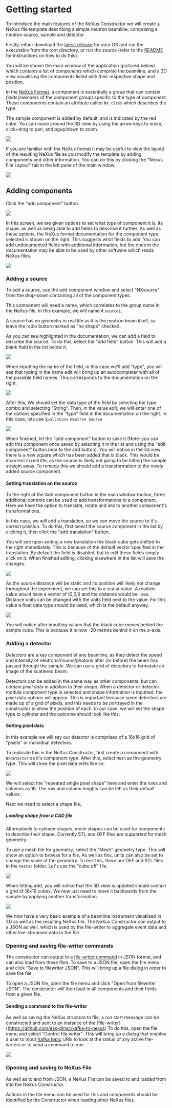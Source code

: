 # Getting started

To introduce the main features of the NeXus Constructor we will create a NeXus file template describing a simple neutron beamline, comprising a neutron source, sample and detector.

Firstly, either download the [latest release](https://github.com/ess-dmsc/nexus-constructor/releases) for your OS and run the executable from the root directory, or run the source (refer to the [README](README.md) for instructions on how to do this).

You will be shown the main window of the application (pictured below) which contains a list of *components* which comprise the beamline, and a 3D view visualising the components listed with their respective shape and position.

In the [NeXus Format](https://www.nexusformat.org/), a component is essentially a group that can contain *fields*(members of the component group) specific to the type of component. These components contain an attribute called `NX_class` which describes the type.
 
The sample component is added by default, and is indicated by the red cube. You can move around the 3D view by using the arrow keys to move, click+drag to pan, and pgup/down to zoom.

![](resources/images/NeXusConstructor_001.png)

If you are familiar with the NeXus format it may be useful to view the layout of the resulting NeXus file as you modify the template by adding components and other information. You can do this by clicking the "Nexus File Layout" tab in the left pane of the main window.

![](resources/images/Selection_002.png)

## Adding components

Click the "add component" button.

![](resources/images/Selection_003.png)


In this screen, we are given options to set what type of component it is, its shape, as well as being able to add fields to describe it further.
As well as these options, the NeXus format documentation for the component type selected is shown on the right. This suggests what fields to add. You can add undocumented fields with additional information, but the ones in the documentation may be able to be used by other software which reads NeXus files.

![](resources/images/AddComponent_004.png)


### Adding a source

To add a source, use the add component window and select "NXsource" from the drop-down containing all of the component types. 

This component will need a name, which correlates to the group name in the NeXus file. In this example, we will name it `source1`.

A source has no geometry in real life as it is the neutron beam itself, so leave the radio button marked as "no shape" checked.

As you can see highlighted in the documentation, we can add a field to describe the source. To do this, select the "add field" button. This will add a blank field in the list below it. 

![](resources/images/Selection_005.png)

When inputting the name of the field, in this case we'll add "type", you will see that typing in the name edit will bring up an autocompleter with all of the possible field names. This corresponds to the documentation on the right.

![](resources/images/Tooltip_006.png)


After this, We should set the data type of the field by selecting the type combo and selecting "String". Then, in the value edit, we will enter one of the options specified in the "type" field in the documentation on the right. In this case, lets use `Spallation Neutron Source`

![](resources/images/AddComponent_007.png)

When finished, hit the "add component" button to save it (Note: you can edit this component once saved by selecting it in the list and using the "edit component" button near to the add button). 
You will notice in the 3d view there is a new square which has been added that is black. This would be incorrect in real life, as the source is likely not going to be hitting the sample straight away. To remedy this we should add a transformation to the newly added source component.

#### Setting translation on the source

To the right of the Add component button in the main window toolbar, three additional controls can be used to add transformations to a component. Here we have the option to translate, rotate and link to another component's transformations. 

In this case, we will add a translation, so we can move the source to it's correct position. To do this, first select the source component in the list by clicking it, then click the "add translation" button.

You will see upon adding a new translation the black cube gets shifted to the right immediately. This is because of the default vector specified in the translation. By default the field is disabled, but to edit these fields simply click on it. When finished editing, clicking elsewhere in the list will save the changes. 

![](resources/images/NeXusConstructor_008.png) 

As the source distance will be static and its position will likely not change throughout the experiment, we can set this to a scalar value. A realistic value would have a vector of (0,0,1) and the distance would be `-20m`. Distance units can be changed with the units field next to the value. For this value a float data type should be used, which is the default anyway. 

![](resources/images/NeXusConstructor_009.png)

You will notice after inputting values that the black cube moves behind the sample cube. This is because it is now -20 metres behind it on the z-axis. 

### Adding a detector 

*Detectors* are a key component of any beamline, as they detect the speed and intensity of neutrons/muons/photons after (or before) the beam has passed through the sample. We can use a grid of detectors to formulate an image of the scattered beam.  

Detectors can be added in the same way as other components, but can contain *pixel data* in addition to their shape. When a detector or detector module component type is selected and shape information is inputted, the pixel data options will appear.
This is important because some detectors are made up of a grid of pixels, and this needs to be portrayed in the constructor to show the position of each. In our case, we will set the shape type to cylinder and the outcome should look like this:


#### Setting pixel data

In this example we will say our detector is comprised of a 16x16 grid of "pixels" or individual detectors. 

To replicate this in the NeXus Constructor, first create a component with `NXdetector` as it's component type. After this, select `Mesh` as the geometry type. This will show the pixel data edits like so:
 
![](resources/images/AddComponent_010.png) 

We will select the "repeated single pixel shape" here and enter the rows and columns as 16. The row and column heights can be left as their default values. 

Next we need to select a shape file; 

##### Loading shape from a CAD file
Alternatively to cylinder shapes, mesh shapes can be used for components to describe their shape. Currently STL and OFF files are supported for mesh geometry. 

To use a mesh file for geometry, select the "Mesh" geometry type. This will show an option to browse for a file. As well as this, units can also be set to change the scale of the geometry.
To test this, there are OFF and STL files in the `tests/` folder. Let's use the "cube.off" file.   

![](resources/images/AddComponent_011.png)

When hitting add, you will notice that the 3D view is updated should contain a grid of 16x16 cubes. We now just need to move it backwards from the sample by applying another transformation.

![](resources/images/NeXusConstructor_012.png)

We now have a very basic example of a beamline instrument visualised in 3D as well as the resulting NeXus file. The NeXus Constructor can output to a JSON as well, which is used by the file-writer to aggregate event data and other live-streamed data to the file. 

### Opening and saving file-writer commands 

The constructor can output to a [file-writer command](https://github.com/ess-dmsc/kafka-to-nexus/blob/master/documentation/commands.md) in JSON format, and can also load from these files.
To save to a JSON file, open the file menu and click "Save to filewriter JSON". This will bring up a file dialog in order to save the file. 

To open a JSON file, open the file menu and click "Open from filewriter JSON". The constructor will then load in all components and their fields from a given file. 

#### Sending a command to the file-writer

As well as saving the NeXus structure to file, a run start message can be constructed and sent to an instance of the [file-writer]((https://github.com/ess-dmsc/kafka-to-nexus)
To do this, open the file menu and select "Control file writer". This will bring up a dialog that enables a user to input [Kafka topic](https://kafka.apache.org/documentation/#intro_topics) URIs to look at the status of any active file-writers or to send a command to one. 

![](resources/images/nexus-constructor.py_013.png)

### Opening and saving to NeXus File

As well as to and from JSON, a NeXus File can be saved to and loaded from into the NeXus Constructor. 

Actions in the file menu can be used for this and components should be identified by the Constructor when loading other NeXus files. 
